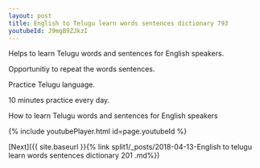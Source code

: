 ```yaml
---
layout: post
title: English to Telugu learn words sentences dictionary 793 
youtubeId: J9mgB9ZJkzI
---
```

 
 
Helps to learn Telugu words and sentences for English speakers.

Opportunitiy to repeat the words sentences. 

Practice Telugu language. 
 
10 minutes practice every day. 
 
How to learn Telugu words and sentences for English speakers 
 
{% include youtubePlayer.html id=page.youtubeId %}
 
 
[Next]({{ site.baseurl }}{% link  split1/_posts/2018-04-13-English to telugu learn words sentences dictionary 201 .md%})
 
